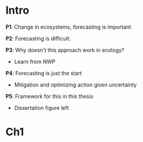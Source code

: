 # Intro

**P1**: Change in ecosystems, forecasting is important

**P2**: Forecasting is difficult.

**P3**: Why doesn't this approach work in ecology?
- Learn from NWP

**P4**: Forecasting is just the start
- Mitigation and optimizing action given uncertainty  

**P5**: Framework for this in this thesis
- Dissertation figure left


# Ch1 
